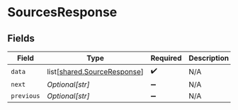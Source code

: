 # SourcesResponse


## Fields

| Field                                                                    | Type                                                                     | Required                                                                 | Description                                                              |
| ------------------------------------------------------------------------ | ------------------------------------------------------------------------ | ------------------------------------------------------------------------ | ------------------------------------------------------------------------ |
| `data`                                                                   | list[[shared.SourceResponse](undefined/models/shared/sourceresponse.md)] | :heavy_check_mark:                                                       | N/A                                                                      |
| `next`                                                                   | *Optional[str]*                                                          | :heavy_minus_sign:                                                       | N/A                                                                      |
| `previous`                                                               | *Optional[str]*                                                          | :heavy_minus_sign:                                                       | N/A                                                                      |